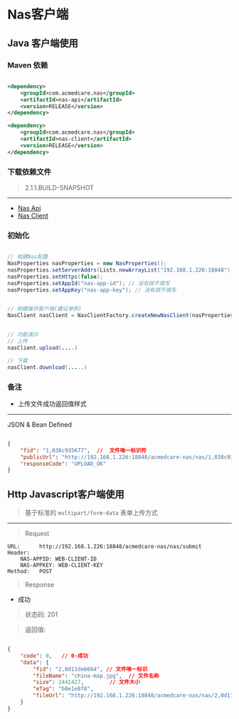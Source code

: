 # Nas客户端


## Java 客户端使用

### Maven 依赖

```xml

<dependency>
    <groupId>com.acmedcare.nas</groupId>
    <artifactId>nas-api</artifactId>
    <version>RELEASE</version>
</dependency>

<dependency>
    <groupId>com.acmedcare.nas</groupId>
    <artifactId>nas-client</artifactId>
    <version>RELEASE</version>
</dependency>

```

### 下载依赖文件

> 2.1.1.BUILD-SNAPSHOT
------
- [Nas Api](http://115.29.47.72:8082/acmedback/Acmedcare-NewIM/uploads/f88083eafe55aac197b4416a94475f17/nas-api-2.1.0.BUILD-20181202.063950-1.jar)
- [Nas Client](http://115.29.47.72:8082/acmedback/Acmedcare-NewIM/uploads/6f5561a643f2466ffa8181922b281734/nas-client-2.1.0.BUILD-20181202.063952-1.jar)



### 初始化

```java

// 构建Nas配置
NasProperties nasProperties = new NasProperties();
nasProperties.setServerAddrs(Lists.newArrayList("192.168.1.226:18848"));
nasProperties.setHttps(false);
nasProperties.setAppId("nas-app-id"); // 没有就不填写
nasProperties.setAppKey("nas-app-key"); // 没有就不填写


// 构建操作客户端(建议单例)
NasClient nasClient = NasClientFactory.createNewNasClient(nasProperties);


// 功能演示
// 上传
nasClient.upload(....)

// 下载
nasClient.download(.....)


```

### 备注

- 上传文件成功返回值样式
----------------
JSON & Bean Defined
```json

{
	"fid": "1,038c935677",  //  文件唯一标识符
	"publicUrl": "http://192.168.1.226:18848/acmedcare-nas/nas/1,038c935677", // 文件分布式访问路径
	"responseCode": "UPLOAD_OK"
}

``` 

## Http Javascript客户端使用

> 基于标准的 `multipart/form-data` 表单上传方式
----

> Request
```
URL:      http://192.168.1.226:18848/acmedcare-nas/nas/submit
Header:   
    NAS-APPID: WEB-CLIENT-ID
    NAS-APPKEY: WEB-CLIENT-KEY
Method:   POST 
```

> Response

- 成功
> 状态码: 201

> 返回值:

```json

{
    "code": 0,   // 0-成功
    "data": {
        "fid": "2,0d11de6664", // 文件唯一标识 
        "fileName": "china-map.jpg",  // 文件名称
        "size": 2441427,        // 文件大小
        "eTag": "b0e1e8f8",       
        "fileUrl": "http://192.168.1.226:18848/acmedcare-nas/nas/2,0d11de6664"  // 文件访问路径
    }
}


```


